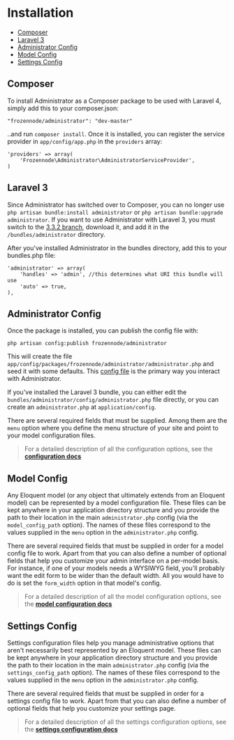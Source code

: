 # Installation

- [Composer](#composer)
- [Laravel 3](#laravel-3)
- [Administrator Config](#administrator-config)
- [Model Config](#model-config)
- [Settings Config](#settings-config)

<a name="composer"></a>
## Composer

To install Administrator as a Composer package to be used with Laravel 4, simply add this to your composer.json:

	"frozennode/administrator": "dev-master"

..and run `composer install`.  Once it is installed, you can register the service provider in `app/config/app.php` in the `providers` array:

	'providers' => array(
	    'Frozennode\Administrator\AdministratorServiceProvider',
	)


<a name="laravel-3"></a>
## Laravel 3

Since Administrator has switched over to Composer, you can no longer use `php artisan bundle:install administrator` or `php artisan bundle:upgrade administrator`. If you want to use Administrator with Laravel 3, you must switch to the [3.3.2 branch](https://github.com/FrozenNode/Laravel-Administrator/tree/3.3.2), download it, and add it in the `/bundles/administrator` directory.

After you've installed Administrator in the bundles directory, add this to your bundles.php file:

	'administrator' => array(
		'handles' => 'admin', //this determines what URI this bundle will use
		'auto' => true,
	),

<a name="administrator-config"></a>
## Administrator Config

Once the package is installed, you can publish the config file with:

	php artisan config:publish frozennode/administrator

This will create the file `app/config/packages/frozennode/administrator/administrator.php` and seed it with some defaults. This [config file](http://administrator.frozennode.com/docs/configuration) is the primary way you interact with Administrator.

If you've installed the Laravel 3 bundle, you can either edit the `bundles/administrator/config/administrator.php` file directly, or you can create an `administrator.php` at `application/config`.

There are several required fields that must be supplied. Among them are the `menu` option where you define the menu structure of your site and point to your model configuration files.

> For a detailed description of all the configuration options, see the **[configuration docs](/docs/configuration)**


<a name="model-config"></a>
## Model Config

Any Eloquent model (or any object that ultimately extends from an Eloquent model) can be represented by a model configuration file. These files can be kept anywhere in your application directory structure and you provide the path to their location in the main `administrator.php` config (via the `model_config_path` option). The names of these files correspond to the values supplied in the `menu` option in the `administrator.php` config.

There are several required fields that must be supplied in order for a model config file to work. Apart from that you can also define a number of optional fields that help you customize your admin interface on a per-model basis. For instance, if one of your models needs a WYSIWYG field, you'll probably want the edit form to be wider than the default width. All you would have to do is set the `form_width` option in that model's config.

> For a detailed description of all the model configuration options, see the **[model configuration docs](/docs/model-configuration)**


<a name="settings-config"></a>
## Settings Config

Settings configuration files help you manage administrative options that aren't necessarily best represented by an Eloquent model. These files can be kept anywhere in your application directory structure and you provide the path to their location in the main `administrator.php` config (via the `settings_config_path` option). The names of these files correspond to the values supplied in the `menu` option in the `administrator.php` config.

There are several required fields that must be supplied in order for a settings config file to work. Apart from that you can also define a number of optional fields that help you customize your settings page.

> For a detailed description of all the settings configuration options, see the **[settings configuration docs](/docs/settings-configuration)**